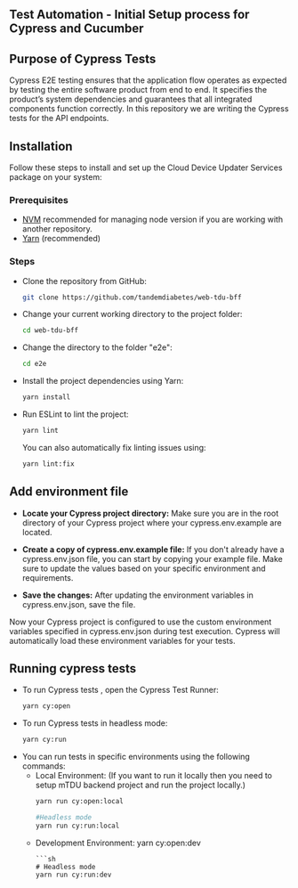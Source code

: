 ## Test Automation - Initial Setup process for Cypress and Cucumber

## Purpose of Cypress Tests
Cypress E2E testing ensures that the application flow operates as expected by testing the entire software product from end to end. It specifies the product’s system dependencies and guarantees that all integrated components function correctly. In this repository we are writing the Cypress tests for the API endpoints.
## Installation
Follow these steps to install and set up the Cloud Device Updater Services package on your system:
### Prerequisites
- [NVM](https://github.com/nvm-sh/nvm#installing-and-updating) recommended for managing node version if you are working with another repository.
- [Yarn](https://classic.yarnpkg.com/lang/en/docs/cli/install/) (recommended)
### Steps
- Clone the repository from GitHub:
    ```bash
    git clone https://github.com/tandemdiabetes/web-tdu-bff

   ```
- Change your current working directory to the project folder:
    ```sh
    cd web-tdu-bff
    ```
- Change the directory to the folder "e2e":
    ```sh
    cd e2e
    ```
- Install the project dependencies using Yarn:
    ```sh
    yarn install
    ```
- Run ESLint to lint the project:
    ```sh
    yarn lint
    ```
    You can also automatically fix linting issues using:
    ```sh
    yarn lint:fix
    ```
## Add environment file
- **Locate your Cypress project directory:** Make sure you are in the root directory of your Cypress project where your cypress.env.example are located.

- **Create a copy of cypress.env.example file:** If you don't already have a cypress.env.json file, you can start by copying your example file. Make sure to update the values based on your specific environment and requirements.

- **Save the changes:** After updating the environment variables in cypress.env.json, save the file.

Now your Cypress project is configured to use the custom environment variables specified in cypress.env.json during test execution. Cypress will automatically load these environment variables for your tests.

## Running cypress tests
- To run Cypress tests , open the Cypress Test Runner:
    ```sh
    yarn cy:open
    ```
- To run Cypress tests in headless mode:
    ```sh
    yarn cy:run
    ```
- You can run tests in specific environments using the following commands:
  - Local Environment: (If you want to run it locally then you need to setup mTDU backend project and run the project locally.)
    ```sh
    yarn run cy:open:local 
    ```
    ```sh
    #Headless mode
    yarn run cy:run:local
  - Development Environment:
    yarn cy:open:dev 
    ```
    ```sh
    # Headless mode
    yarn run cy:run:dev
    ``` 